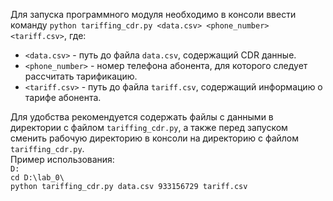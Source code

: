 Для запуска программного модуля необходимо в консоли ввести команду `python tariffing_cdr.py <data.csv> <phone_number> <tariff.csv>`, где:<br>
* `<data.csv>` - путь до файла `data.csv`, содержащий CDR данные.
* `<phone_number>` - номер телефона абонента, для которого следует рассчитать тарификацию.
* `<tariff.csv>` - путь до файла `tariff.csv`, содержащий информацию о тарифе абонента.

Для удобства рекомендуется содержать файлы с данными в директории с файлом `tariffing_cdr.py`, а также перед запуском сменить рабочую директорию в консоли на директорию с файлом `tariffing_cdr.py`.<br>
Пример использования:<br>
`D:`<br>
`cd D:\lab_0\`<br>
`python tariffing_cdr.py data.csv 933156729 tariff.csv`<br>
